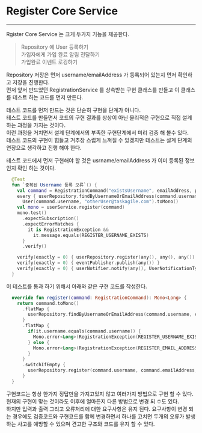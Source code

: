 # Register Core Service
---
Rgister Core Service 는 크게 두가지 기능을 제공한다.   
> Repository 에 User 등록하기   
> 가입자에게 가입 완료 알림 전달하기   
> 가입완료 이벤트 로깅하기   
   
Repository 저장은 먼저 username/emailAddress 가 등록되어 있는지 먼저 확인하고 저장을 진행한다.   
먼저 앞서 만드었던 RegistrationService 를 상속받는 구현 클래스를 만들고 이 클래스를 테스트 하는 코드를 먼저 만든다.   
   
테스트 코드를 먼저 만드는 것은 단순히 구현을 단계가 아니다.   
테스트 코드를 만들면서 코드의 구현 결과를 상상이 아닌 물리적은 구현으로 직접 설계하는 과정을 가지는 것이다.   
이런 과정을 거치면서 설계 단계에서의 부족한 구현단계에서 미리 검증 해 볼수 있다.   
테스트 코드의 구현이 힘들고 거추장 스럽게 느껴질 수 있겠지만 테스트는 설계 단계의 연장으로 생각하고 진행 해야 한다.   

테스트 코드에서 먼저 구현해야 할 것은 usrname/emailAddress 가 이미 등록된 정보인지 확인 하는 것이다.
   
```kotlin
  @Test
  fun `중복된 Username 등록 오류`() {
    val command = RegistrationCommand("existsUsername", emailAddress, password)
    every { userRepository.findByUsernameOrEmailAddress(command.username, command.emailAddress) } returns
      User(command.username, "otherUser@taskagile.com").toMono()
    val mono = userService.register(command)
    mono.test()
      .expectSubscription()
      .expectErrorMatches {
        it is RegistrationException &&
          it.message.equals(REGISTER_USERNAME_EXISTS)
      }
      .verify()

    verify(exactly = 0) { userRepository.register(any(), any(), any()) }
    verify(exactly = 0) { eventPublisher.publish(any()) }
    verify(exactly = 0) { userNotifier.notify(any(), UserNotificationType.USER_REGISTERED) }
  }
```
이 테스트를 통과 하기 위해서 아래와 같은 구현 코드를 작성한다.   
```kotlin
  override fun register(command: RegistrationCommand): Mono<Long> {
    return command.toMono()
      .flatMap {
        userRepository.findByUsernameOrEmailAddress(command.username, command.emailAddress)
      }
      .flatMap {
        if(it.username.equals(command.username)) {
          Mono.error<Long>(RegistrationException(REGISTER_USERNAME_EXISTS))
        } else {
          Mono.error<Long>(RegistrationException(REGISTER_EMAIL_ADDRESS_EXISTS))
        }
      }
      .switchIfEmpty {
        userRepository.register(command.username, command.emailAddress, command.password)
      }
  }
```
구현코드는 항상 한가지 정답만을 가지고있지 않고 여러가지 방법으로 구현 할 수 있다.   
현재의 구현이 맞는 것이라도 이후에 얼마든지 다른 방법으로 변경 되 수도 있다.   
하지만 입력과 출력 그리고 오류처리에 대한 요구사항은 유지 된다. 요구사항이 변경 되는 경우에도 검증코드와 구현코드를 함께 변경하면서 하나를 고치면 두개의 오류가 발생하는 사고를 예방할 수 있으며 견고한 구조와 코드를 유지 할 수 있다.    
